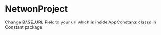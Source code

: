 # NetwonProject
Change BASE_URL Field to your url which is inside AppConstants classs in Constant package 
